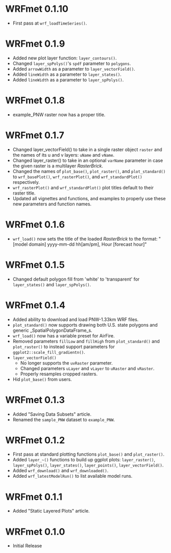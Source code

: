 # WRFmet 0.1.10

* First pass at `wrf_loadTimeSeries()`.

# WRFmet 0.1.9

* Added new plot layer function: `layer_contours()`.
* Changed `layer_spPolys()`'s `spdf` parameter to `polygons`.
* Added `arrowWidth` as a parameter to `layer_vectorField()`.
* Added `lineWidth` as a parameter to `layer_states()`.
* Added `lineWidth` as a parameter to `layer_spPolys()`.

# WRFmet 0.1.8

* example_PNW raster now has a proper title.

# WRFmet 0.1.7

* Changed layer_vectorField() to take in a single raster object `raster` and the
names of its u and v layers: `uName` and `vName`.
* Changed layer_raster() to take in an optional `varName` parameter in case the
given raster is a multilayer *RasterBrick*.
* Changed the names of `plot_base()`, `plot_raster()`, and `plot_standard()` to
`wrf_basePlot()`, `wrf_rasterPlot()`, and `wrf_standardPlot()` respectively.
* `wrf_rasterPlot()` and `wrf_standardPlot()` plot titles default to their
raster title.
* Updated all vignettes and functions, and examples to properly use these new 
parameters and function names.

# WRFmet 0.1.6

* `wrf_load()` now sets the title of the loaded *RasterBrick* to the format:
"[model domain] yyyy-mm-dd hh[am/pm], Hour [forecast hour]"

# WRFmet 0.1.5

* Changed default polygon fill from 'white' to 'transparent' for `layer_states()`
and `layer_spPolys()`.

# WRFmet 0.1.4

* Added ability to download and load PNW-1.33km WRF files.
* `plot_standard()` now supports drawing both U.S. state polygons and generic 
_SpatialPolygonDataFrame_s.
* `wrf_load()` now has a variable preset for AirFire.
* Removed parameters `fillLow` and `fillHigh` from `plot_standard()` and 
`plot_raster()` to instead support parameters for 
`ggplot2::scale_fill_gradientn()`.
* `layer_vectorField()` 
  * No longer supports the `uvRaster` parameter.
  * Changed parameters `uLayer` and `vLayer` to `uRaster` and `vRaster`.
  * Properly resamples cropped rasters.
* Hid `plot_base()` from users.

# WRFmet 0.1.3

* Added "Saving Data Subsets" article.
* Renamed the `sample_PNW` dataset to `example_PNW`.

# WRFmet 0.1.2

* First pass at standard plotting functions `plot_base()` and `plot_raster()`.
* Added `layer_~()` functions to build up ggplot plots: `layer_raster()`,
`layer_spPolys()`, `layer_states()`, `layer_points()`, `layer_vectorField()`.
* Added `wrf_download()` and `wrf_downloaded()`.
* Added `wrf_latestModelRun()` to list available model runs.

# WRFmet 0.1.1

* Added "Static Layered Plots" article.

# WRFmet 0.1.0

* Initial Release
